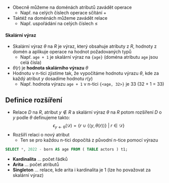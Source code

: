 - Obecně můžeme na doménách atributů zavádět operace
	- Např. na celých číslech operace sčítání $+$
- Taktéž na doménách můžeme zavádět relace
	- Např. uspořádání na celých číslech $≤$
#### Skalární výraz
- Skalární výraz $\theta$ na $R$ je výraz, který obsahuje atributy z $R$, hodnoty z domén a aplikuje operace na hodnot požadovaných typů
	- Např. `age + 1` je skalární výraz na `{age}` (doména atributu `age` jsou celá čísla)
- $\theta(r)$ je **hodnota skalárního výrazu** $\theta$
- Hodnotu v n-tici zjistíme tak, že vypočítáme hodnotu výrazu $\theta$, kde za každý atribut $y$ dosadíme hodnotu $r(y)$ 
	- Např. hodnota výrazu `age + 1` v n-tici `{<age, 32>}` je 33 (32 + 1 = 33)
##  Definice rozšíření
- Relace $D$ na $R$, atribut $y \notin R$ a skalární výraz $\theta$ na $R$ potom rozšíření $D$ o $y$ podle $\theta$ definujeme takto:
$$ \epsilon_{y \leftarrow \uptheta} (\mathcal{D}) = \{ r \ \cup \ \{ \langle y, \theta(r) \rangle \} \ | \ r \in \mathcal{D} \} $$
- Rozšíří relaci o nový atribut
	- Ten se pro každou n-tici dopočítá z původní n-tice pomocí výrazu
```sql
SELECT *, 2022 - born AS age FROM ( TABLE actors ) t1;
```
- **Kardinalita** ... počet řádků
- **Arita** ... počet atributů
- **Singleton** ... relace, kde arita i kardinalita je 1 (lze ho považovat za skalární výraz)